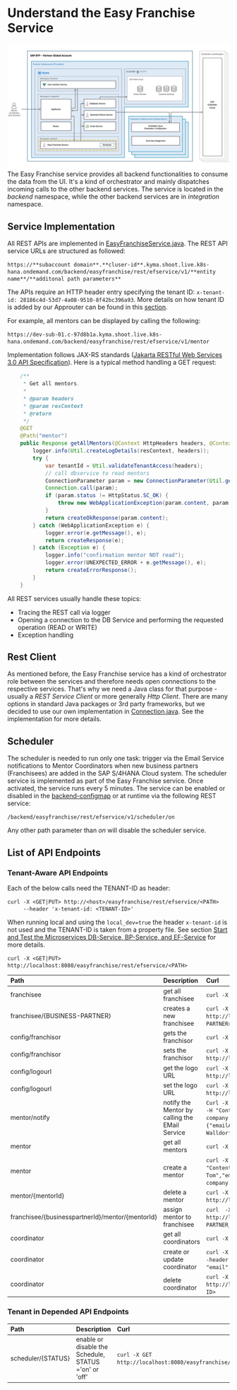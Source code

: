 # Understand the Easy Franchise Service

![](../../images/kyma-diagrams-focus-components/Slide8.jpeg)
The Easy Franchise service provides all backend functionalities to consume the data from the UI. It's a kind of orchestrator and mainly dispatches incoming calls to the other backend services. The service is located in the *backend* namespace, while the other backend services are in *integration* namespace.

## Service Implementation

All REST APIs are implemented in [EasyFranchiseService.java](../../../code/backend/ef-service/src/main/java/dev/kyma/samples/easyfranchise/EFService.java). The REST API service URLs are structured as followed:

```
https://**subaccount domain**.**cluser-id**.kyma.shoot.live.k8s-hana.ondemand.com/backend/easyfranchise/rest/efservice/v1/**entity name**/**additonal path parameters**
```

The APIs require an HTTP header entry specifying the tenant ID: `x-tenant-id: 28186c4d-53d7-4a08-9510-8f42bc396a93`. More details on how tenant ID is added by our Approuter can be found in this [section](../approuter/README.md#extend-approuter-by-injecting-custom-middleware).

For example, all mentors can be displayed by calling the following:

```
https://dev-sub-01.c-97d8b1a.kyma.shoot.live.k8s-hana.ondemand.com/backend/easyfranchise/rest/efservice/v1/mentor
```

Implementation follows JAX-RS standards ([Jakarta RESTful Web Services 3.0 API Specification](https://jakarta.ee/specifications/restful-ws/3.0/apidocs/)). Here is a typical method handling a GET request:

```java
    /**
     * Get all mentors.
     *
     * @param headers
     * @param resContext
     * @return
     */
    @GET
    @Path("mentor")
    public Response getAllMentors(@Context HttpHeaders headers, @Context ContainerRequestContext resContext) {
        logger.info(Util.createLogDetails(resContext, headers));
        try {
            var tenantId = Util.validateTenantAccess(headers);
            // call dbservice to read mentors
            ConnectionParameter param = new ConnectionParameter(Util.getDBServiceUrl(tenantId) + "mentor").setAcceptJsonHeader();
            Connection.call(param);
            if (param.status != HttpStatus.SC_OK) {
                throw new WebApplicationException(param.content, param.status);
            }
            return createOkResponse(param.content);
        } catch (WebApplicationException e) {
            logger.error(e.getMessage(), e);
            return createResponse(e);
        } catch (Exception e) {
            logger.info("confirmation mentor NOT read");
            logger.error(UNEXPECTED_ERROR + e.getMessage(), e);
            return createErrorResponse();
        }
    }
```

All REST services usually handle these topics:
* Tracing the REST call via logger
* Opening a connection to the DB Service and performing the requested operation (READ or WRITE)
* Exception handling

## Rest Client

As mentioned before, the Easy Franchise service has a kind of orchestrator role between the services and therefore needs open connections to the respective services. That's why we need a Java class for that purpose - usually a *REST Service Client* or more generally *Http Client*. There are many options in standard Java packages or 3rd party frameworks, but we decided to use our own implementation in [Connection.java](../../../code/backend/shared-code/src/main/java/dev/kyma/samples/easyfranchise/communication/Connection.java). See the implementation for more details.

## Scheduler

The scheduler is needed to run only one task: trigger via the Email Service notifications to Mentor Coordinators when new business partners (Franchisees) are added in the SAP S/4HANA Cloud system.
The scheduler service is implemented as part of the Easy Franchise service. Once activated, the service runs every 5 minutes. The service can be enabled or disabled in the [backend-configmap](../../../code/backend/config/backend-configmap.yaml) or at runtime via the following REST service:

```
/backend/easyfranchise/rest/efservice/v1/scheduler/on
```

Any other path parameter than *on* will disable the scheduler service.


## List of API Endpoints

### Tenant-Aware API Endpoints

Each of the below calls need the TENANT-ID as header:

```
curl -X <GET|PUT> http://<host>/easyfranchise/rest/efservice/<PATH>
     --header 'x-tenant-id: <TENANT-ID>'
```

When running local and using the `local_dev=true` the header `x-tenant-id` is not used and the TENANT-ID is taken from a property file.
See section [Start and Test the Microservices DB-Service, BP-Service, and EF-Service](../../prepare/test-app-locally/README.md) for more details.

```
curl -X <GET|PUT> http://localhost:8080/easyfranchise/rest/efservice/<PATH>
```


| Path                         | Description                    | Curl                                                                                                                                                                                            |
|:-----------------------------|:-------------------------------|:------------------------------------------------------------------------------------------------------------------------------------------------------------------------------------------------|
| franchisee                   | get all franchisee             | ``curl -X GET http://localhost:8080/easyfranchise/rest/efservice/v1/franchisee``|
| franchisee/{BUSINESS-PARTNER}| creates a new franchisee       | ``curl -X PUT http://localhost:8080/easyfranchise/rest/efservice/v1/franchisee/<BUSINESS-PARTNER>``|
| config/franchisor            | gets the franchisor            | ``curl -X GET http://localhost:8080/easyfranchise/rest/efservice/v1/franchisor``|
| config/franchisor            | sets the franchisor            | ``curl -X PUT -d "city-scooter-local" http://localhost:8080/easyfranchise/rest/efservice/v1/config/franchisor``|
| config/logourl               | get the logo URL               | ``curl -X GET http://localhost:8080/easyfranchise/rest/efservice/v1/config/logourl``|
| config/logourl               | set the logo URL               | ``curl -X PUT -d "https://mycopany.com/logo.png" http://localhost:8080/easyfranchise/rest/efservice/v1/config/logourl`` |
| mentor/notify                | notify the Mentor by calling the EMail Service| ``Curl -X PUT http://localhost:8080/easyfranchise/rest/efservice/v1/mentor/notify -H "Content-Type: application/json" -d '{"mentor":{"email":"tom.miller@millers-company.com","name":"Tom Miller"},"franchise":{"emailAddress":"peter.maier@cityscooter.de","fullName":"City Scooter - Walldorf"}}'``|
| mentor                       | get all mentors                | ``curl -X GET http://localhost:8080/easyfranchise/rest/efservice/v1/mentor``|
| mentor                       | create a mentor                | ``curl -X PUT http://localhost:8080/easyfranchise/rest/efservice/v1/mentor -H "Content-Type: application/json" -d '{"name":"Miller Tom","email":"tom.miller@millers-company.com","phone":"0815123456","experience":"beginner","capacity":"4"}'``|
| mentor/{mentorId}            | delete a mentor                | ``curl -X DELETE http://localhost:8080/easyfranchise/rest/efservice/v1/mentor/<MENTOR-ID>``|
| franchisee/{businesspartnerId}/mentor/{mentorId} | assign mentor to franchisee | ``curl  -X PUT http://localhost:8080/easyfranchise/rest/efservice/v1/franchise/<BUSSINES-PARTNER_ID}/mentor/<MENTOR-ID>``|
| coordinator                  | get all coordinators           | ``curl -X GET http://localhost:8080/easyfranchise/rest/efservice/v1/coordinator``|
| coordinator                  | create or update coordinator   | ``curl -X PUT http://localhost:8080/easyfranchise/rest/efservice/v1/coordinator --header 'Content-Type: application/json' --data-raw '{"name": "John Smith", "email": "john.smith@cityccooter.com}'``|
| coordinator                  | delete coordinator             | ``curl -X DELETE http://localhost:8080/easyfranchise/rest/efservice/v1/coordinator/<COORDINATOR-ID>``|



### Tenant in Depended API Endpoints

| Path                         | Description                                           | Curl                                                                           |
|:-----------------------------|:------------------------------------------------------|:-------------------------------------------------------------------------------|
| scheduler/{STATUS} | enable or disable the Schedule, STATUS ='on' or 'off' | ``curl -X GET http://localhost:8080/easyfranchise/rest/efservice/v1/scheduler/<STATUS>`` |





